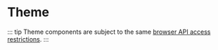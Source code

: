# Theme

::: tip
Theme components are subject to the same [browser API access restrictions](../guide/using-vue.md#浏览器的API访问限制).
:::
